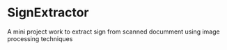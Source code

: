 # SignExtractor
A mini project work to extract sign from scanned documment using image processing techniques
